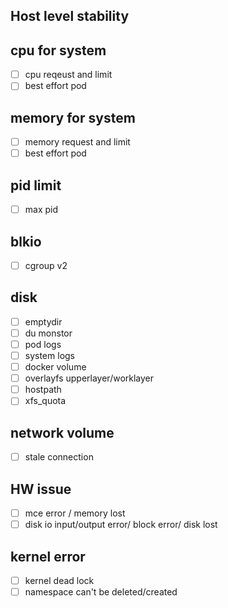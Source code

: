 ## Host level stability

## cpu for system
- [ ]  cpu reqeust and limit 
- [ ]  best effort pod

## memory for system
- [ ] memory request and limit
- [ ] best effort pod

## pid limit 
- [ ] max pid 

## blkio 
- [ ] cgroup v2

## disk
- [ ] emptydir
- [ ] du monstor
- [ ] pod logs
- [ ] system logs
- [ ] docker volume
- [ ] overlayfs upperlayer/worklayer
- [ ] hostpath
- [ ] xfs_quota

## network volume 
- [ ] stale connection

## HW issue
- [ ] mce error / memory lost
- [ ] disk io input/output error/ block error/ disk lost

## kernel error
- [ ] kernel dead lock
- [ ] namespace can't be deleted/created
